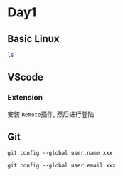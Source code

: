 # Day1

## Basic Linux


```bash
ls


```


## VScode


### Extension

安装 `Remote`插件, 然后进行登陆




## Git

```
git config --global user.name xxx

git config --global user.email xxx

```